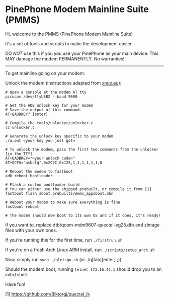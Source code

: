 # PinePhone Modem Mainline Suite (PMMS)

Hi, welcome to the PMMS (PinePhone Modem Mainline Suite)

It's a set of tools and scripts to make the development easier.



DO *NOT* use this if you you use your PinePhone as your main device.
This MAY damage the modem PERMANENTLY. No warranties!

-------------------------------------

To get mainline going on your modem:

Unlock the modem (instructions adapted from [xnux.eu](https://xnux.eu/devices/feature/modem-pp.html)):


```
# Open a console at the modem AT tty
picocom /dev/ttyUSB2 --baud 9600

# Get the ADB unlock key for your modem
# Save the output of this command.
AT+QADBKEY? [enter]

# Compile the tools/unlocker/unlocker.c
cc unlocker.c

# Generate the unlock key specific to your modem
./a.out <your key you just got>

# To unlock the modem, pass the first two commands from the unlocker [in the TTY]
AT+QADBKEY="<your unlock code>"
AT+QCFG="usbcfg",0x2C7C,0x125,1,1,1,1,1,1,0

# Reboot the modem to fastboot
adb reboot bootloader

# Flash a custom bootloader build
# You can either use the shipped prebuilt, or compile it from [1]
fastboot flash aboot prebuilts/emmc_appsboot.mbn

# Reboot your modem to make sure everything is fine
fastboot reboot

# The modem should now boot to its own OS and if it does, it's ready!
```

If you want to, replace dtb/qcom-mdm9607-quectel-eg25.dtb and zImage files with your own ones.

If you're running this for the first time, run `./firstrun.sh`

If you're on a fresh Arch Linux ARM install, run `./scripts/setup_arch.sh`

Now, simply run `sudo ./qletsgo.sh` (or ./q[tab][enter] ;))

Should the modem boot, running `telnet 173.16.42.1` should drop you to an initrd shell.

Have fun!

[1] https://github.com/Biktorgj/quectel_lk
